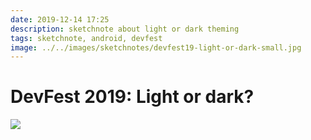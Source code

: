 ```yaml
---
date: 2019-12-14 17:25
description: sketchnote about light or dark theming
tags: sketchnote, android, devfest
image: ../../images/sketchnotes/devfest19-light-or-dark-small.jpg
---
```


# DevFest 2019: Light or dark?

<p>
  <a href="../../images/sketchnotes/devfest19-light-or-dark.jpg"  target="_blank">
    <img src="../../images/sketchnotes/devfest19-light-or-dark.jpg"/>
  </a>
</p>
